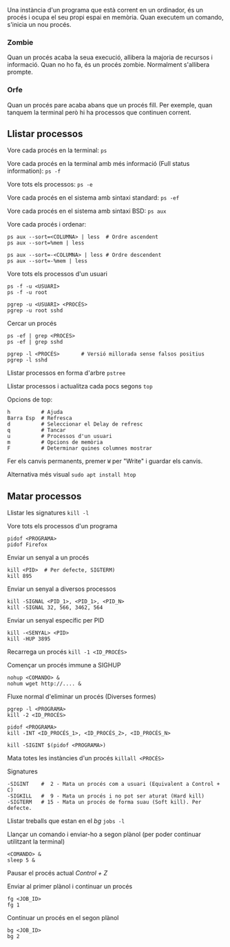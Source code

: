 Una instància d'un programa que està corrent en un ordinador, és un procés i ocupa el seu propi espai en memòria. Quan executem un comando, s'inicia un nou procés.

### Zombie

Quan un procés acaba la seua execució, allibera la majoria de recursos i informació. Quan no ho fa, és un procés zombie. Normalment s'allibera prompte.

### Orfe

Quan un procés pare acaba abans que un procés fill. Per exemple, quan tanquem la terminal però hi ha processos que continuen corrent.

## Llistar processos 

Vore cada procés en la terminal:
``ps``

Vore cada procés en la terminal amb més informació (Full status information):
``ps -f``

Vore tots els processos:
``ps -e``

Vore cada procés en el sistema amb sintaxi standard:
``ps -ef``

Vore cada procés en el sistema amb sintaxi BSD:
``ps aux``

Vore cada procés i ordenar:
```
ps aux --sort=<COLUMNA> | less  # Ordre ascendent
ps aux --sort=%mem | less

ps aux --sort=-<COLUMNA> | less # Ordre descendent
ps aux --sort=-%mem | less
```

Vore tots els processos d'un usuari
```
ps -f -u <USUARI>
ps -f -u root

pgrep -u <USUARI> <PROCÉS>
pgrep -u root sshd
```

Cercar un procés
```
ps -ef | grep <PROCÉS>
ps -ef | grep sshd

pgrep -l <PROCÉS>       # Versió millorada sense falsos positius
pgrep -l sshd
```

Llistar processos en forma d'arbre
``pstree``

Llistar processos i actualitza cada pocs segons
``top``

Opcions de top:
```
h          # Ajuda
Barra Esp  # Refresca
d          # Seleccionar el Delay de refresc
q          # Tancar
u          # Processos d'un usuari
m          # Opcions de memòria
F          # Determinar quines columnes mostrar
```

Fer els canvis permanents, premer ``W`` per "Write" i guardar els canvis.

Alternativa més visual ``sudo apt install htop``

## Matar processos

Llistar les signatures
``kill -l``

Vore tots els processos d'un programa
```
pidof <PROGRAMA>
pidof Firefox
```

Enviar un senyal a un procés
```
kill <PID>  # Per defecte, SIGTERM)
kill 895
```

Enviar un senyal a diversos processos
```
kill -SIGNAL <PID_1>, <PID_1>, <PID_N>
kill -SIGNAL 32, 566, 3462, 564
```

Enviar un senyal específic per PID
```
kill -<SENYAL> <PID>
kill -HUP 3895
```

Recarrega un procés
``kill -1 <ID_PROCÉS>``

Començar un procés immune a SIGHUP
```
nohup <COMANDO> &
nohum wget http://.... &
```

Fluxe normal d'eliminar un procés (Diverses formes)
```
pgrep -l <PROGRAMA>
kill -2 <ID_PROCÉS>

pidof <PROGRAMA>
kill -INT <ID_PROCÉS_1>, <ID_PROCÉS_2>, <ID_PROCÉS_N>

kill -SIGINT $(pidof <PROGRAMA>)
```

Mata totes les instàncies d'un procés
``killall <PROCÉS> ``

Signatures
```
-SIGINT    #  2 - Mata un procés com a usuari (Equivalent a Control + C)
-SIGKILL   #  9 - Mata un procés i no pot ser aturat (Hard kill)
-SIGTERM   # 15 - Mata un procés de forma suau (Soft kill). Per defecte.
```

Llistar treballs que estan en el *bg*
``jobs -l``

Llançar un comando i enviar-ho a segon plànol (per poder continuar utilitzant la terminal)
```
<COMANDO> &
sleep 5 &
```

Pausar el procés actual
*Control + Z*

Enviar al primer plànol i continuar un procés
```
fg <JOB_ID>
fg 1
```

Continuar un procés en el segon plànol
```
bg <JOB_ID>
bg 2
```
